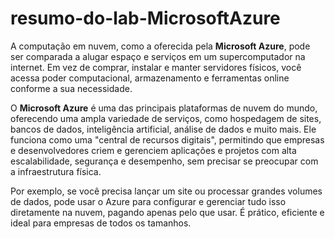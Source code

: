# resumo-do-lab-MicrosoftAzure

A computação em nuvem, como a oferecida pela **Microsoft Azure**, pode ser comparada a alugar espaço e serviços em um supercomputador na internet. Em vez de comprar, instalar e manter servidores físicos, você acessa poder computacional, armazenamento e ferramentas online conforme a sua necessidade. 

O **Microsoft Azure** é uma das principais plataformas de nuvem do mundo, oferecendo uma ampla variedade de serviços, como hospedagem de sites, bancos de dados, inteligência artificial, análise de dados e muito mais. Ele funciona como uma "central de recursos digitais", permitindo que empresas e desenvolvedores criem e gerenciem aplicações e projetos com alta escalabilidade, segurança e desempenho, sem precisar se preocupar com a infraestrutura física.

Por exemplo, se você precisa lançar um site ou processar grandes volumes de dados, pode usar o Azure para configurar e gerenciar tudo isso diretamente na nuvem, pagando apenas pelo que usar. É prático, eficiente e ideal para empresas de todos os tamanhos.
